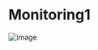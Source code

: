 # Monitoring1
![image](https://github.com/user-attachments/assets/d41e8eb7-f8fe-419a-8c7e-39d49f4f3e55)
